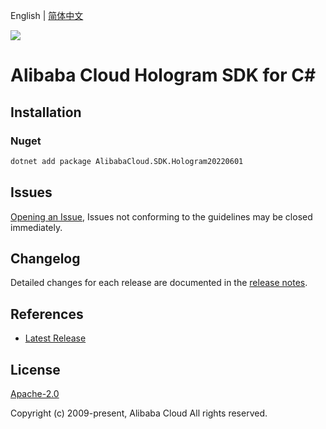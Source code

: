 English | [简体中文](README-CN.md)

![](https://aliyunsdk-pages.alicdn.com/icons/AlibabaCloud.svg)

# Alibaba Cloud Hologram SDK for C#

## Installation

### Nuget

```bash
dotnet add package AlibabaCloud.SDK.Hologram20220601
```

## Issues

[Opening an Issue](https://github.com/aliyun/alibabacloud-csharp-sdk/issues/new), Issues not conforming to the guidelines may be closed immediately.

## Changelog

Detailed changes for each release are documented in the [release notes](./ChangeLog.md).

## References

* [Latest Release](https://github.com/aliyun/alibabacloud-csharp-sdk/)

## License

[Apache-2.0](http://www.apache.org/licenses/LICENSE-2.0)

Copyright (c) 2009-present, Alibaba Cloud All rights reserved.
